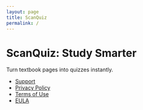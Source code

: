 ```yaml
---
layout: page
title: ScanQuiz
permalink: /
---
```


# ScanQuiz: Study Smarter

Turn textbook pages into quizzes instantly.

- [Support](/support)
- [Privacy Policy](/privacy)
- [Terms of Use](/terms)
- [EULA](/eula)
